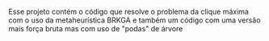 Esse projeto contém o código que resolve o problema da clique máxima com o uso da metaheurística BRKGA e também um código  com uma versão 
mais força bruta mas com uso de "podas" de árvore
